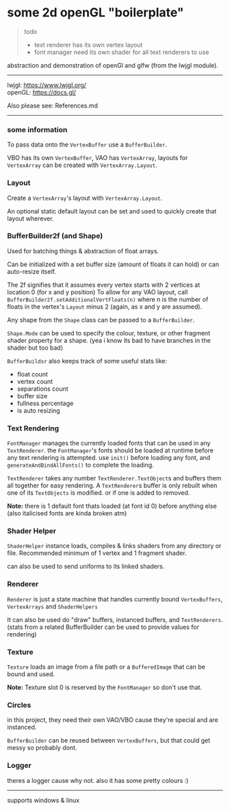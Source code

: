 # some 2d openGL "boilerplate"

> todo
> - text renderer has its own vertex layout
> - font manager need its own shader for all text renderers to use

abstraction and demonstration of openGl and glfw (from the lwjgl module).

---

lwjgl: https://www.lwjgl.org/ \
openGL: https://docs.gl/

Also please see: References.md

---

### some information


To pass data onto the `VertexBuffer` use a `BufferBuilder`.

VBO has its own `VertexBuffer`, VAO has `VertexArray`, layouts for `VertexArray` can be created with `VertexArray.Layout`.

### Layout

Create a `VertexArray`'s layout with `VertexArray.Layout`.

An optional static default layout can be set and used to quickly create that layout wherever.

### BufferBuilder2f (and Shape)

Used for batching things & abstraction of float arrays.

Can be initialized with a set buffer size (amount of floats it can hold) or can auto-resize itself.

The 2f signifies that it assumes every vertex starts with 2 vertices at location 0 (for x and y position)
To allow for any VAO layout, call `BufferBuilder2f.setAdditionalVertFloats(n)` where n is the number of floats in the vertex's `Layout` minus 2 (again, as x and y are assumed).

Any shape from the `Shape` class can be passed to a `BufferBuilder`.

`Shape.Mode` can be used to specify the colour, texture, or other fragment shader property for a shape.
(yea i know its bad to have branches in the shader but too bad)

`BufferBuildsr` also keeps track of some useful stats like:
* float count
* vertex count
* separations count
* buffer size
* fullness percentage
* is auto resizing

### Text Rendering

`FontManager` manages the currently loaded fonts that can be used in any `TextRenderer`.
the `FontManager`'s fonts should be loaded at runtime before any text rendering is attempted. use `init()` before loading any font, and `generateAndBindAllFonts()` to complete the loading.

`TextRenderer` takes any number `TextRenderer.TextObject`s and buffers them all together for easy rendering. A `TextRenderer`s buffer is only rebuilt when one of its `TextObjects` is modified. or if one is added to removed.

**Note:** there is 1 default font thats loaded (at font id 0) before anything else (also italicised fonts are kinda broken atm)

### Shader Helper

`ShaderHelper` instance loads, compiles & links shaders from any directory or file. Recommended minimum of 1 vertex and 1 fragment shader.

can also be used to send uniforms to its linked shaders.

### Renderer

`Renderer` is just a state machine that handles currently bound `VertexBuffers`, `VertexArrays` and `ShaderHelpers`

It can also be used do "draw" buffers, instanced buffers, and `TextRenderers`. (stats from a related BufferBuilder can be used to provide values for rendering)

### Texture

`Texture` loads an image from a file path or a `BufferedImage` that can be bound and used.

**Note:** Texture slot 0 is reserved by the `FontManager` so don't use that.

### Circles

in this project, they need their own VAO/VBO cause they're special and are instanced.

`BufferBuilder` can be reused between `VertexBuffers`, but that could get messy so probably dont.

### Logger

theres a logger cause why not. also it has some pretty colours :)

---

supports windows & linux
